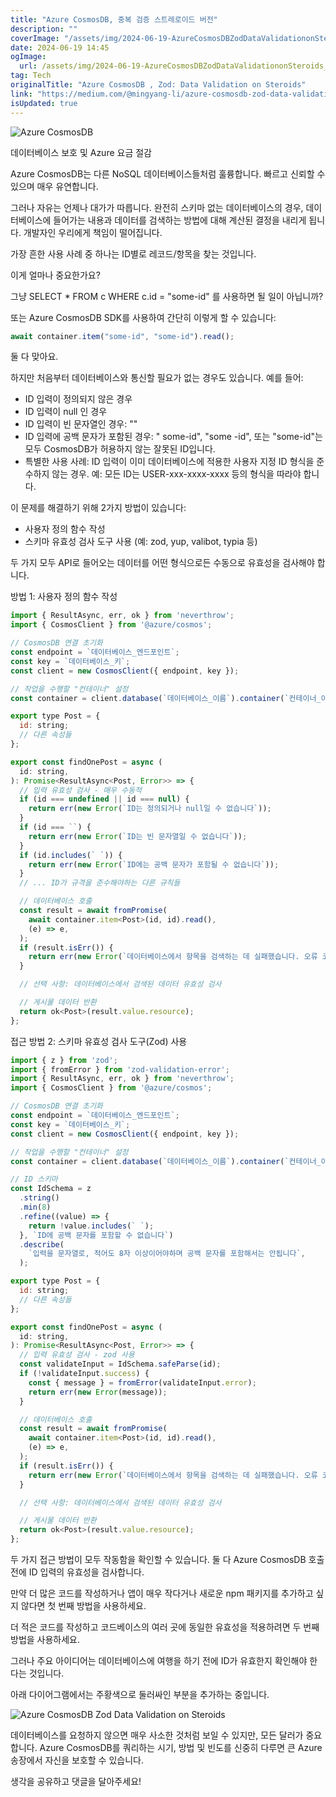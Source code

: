 ```yaml
---
title: "Azure CosmosDB, 중복 검증 스트레로이드 버전"
description: ""
coverImage: "/assets/img/2024-06-19-AzureCosmosDBZodDataValidationonSteroids_0.png"
date: 2024-06-19 14:45
ogImage: 
  url: /assets/img/2024-06-19-AzureCosmosDBZodDataValidationonSteroids_0.png
tag: Tech
originalTitle: "Azure CosmosDB , Zod: Data Validation on Steroids"
link: "https://medium.com/@mingyang-li/azure-cosmosdb-zod-data-validation-on-steroids-af28adf73335"
isUpdated: true
---
```







![Azure CosmosDB](/assets/img/2024-06-19-AzureCosmosDBZodDataValidationonSteroids_0.png)

데이터베이스 보호 및 Azure 요금 절감

Azure CosmosDB는 다른 NoSQL 데이터베이스들처럼 훌륭합니다. 빠르고 신뢰할 수 있으며 매우 유연합니다.

그러나 자유는 언제나 대가가 따릅니다. 완전히 스키마 없는 데이터베이스의 경우, 데이터베이스에 들어가는 내용과 데이터를 검색하는 방법에 대해 계산된 결정을 내리게 됩니다. 개발자인 우리에게 책임이 떨어집니다.


<div class="content-ad"></div>

가장 흔한 사용 사례 중 하나는 ID별로 레코드/항목을 찾는 것입니다.

이게 얼마나 중요한가요?

그냥 SELECT * FROM c WHERE c.id = "some-id" 를 사용하면 될 일이 아닙니까?

또는 Azure CosmosDB SDK를 사용하여 간단히 이렇게 할 수 있습니다:

<div class="content-ad"></div>

```js
await container.item("some-id", "some-id").read();
```

둘 다 맞아요.

하지만 처음부터 데이터베이스와 통신할 필요가 없는 경우도 있습니다. 예를 들어:

- ID 입력이 정의되지 않은 경우
- ID 입력이 null 인 경우
- ID 입력이 빈 문자열인 경우: ""
- ID 입력에 공백 문자가 포함된 경우: " some-id", "some -id", 또는 "some-id"는 모두 CosmosDB가 허용하지 않는 잘못된 ID입니다.
- 특별한 사용 사례: ID 입력이 이미 데이터베이스에 적용한 사용자 지정 ID 형식을 준수하지 않는 경우. 예: 모든 ID는 USER-xxx-xxxx-xxxx 등의 형식을 따라야 합니다.

<div class="content-ad"></div>

이 문제를 해결하기 위해 2가지 방법이 있습니다:

- 사용자 정의 함수 작성
- 스키마 유효성 검사 도구 사용 (예: zod, yup, valibot, typia 등)

두 가지 모두 API로 들어오는 데이터를 어떤 형식으로든 수동으로 유효성을 검사해야 합니다.

방법 1: 사용자 정의 함수 작성

<div class="content-ad"></div>

```js
import { ResultAsync, err, ok } from 'neverthrow';
import { CosmosClient } from '@azure/cosmos';

// CosmosDB 연결 초기화
const endpoint = `데이터베이스_엔드포인트`;
const key = `데이터베이스_키`;
const client = new CosmosClient({ endpoint, key });

// 작업을 수행할 "컨테이너" 설정
const container = client.database(`데이터베이스_이름`).container(`컨테이너_이름`);

export type Post = {
  id: string;
  // 다른 속성들
};

export const findOnePost = async (
  id: string,
): Promise<ResultAsync<Post, Error>> => {
  // 입력 유효성 검사 - 매우 수동적
  if (id === undefined || id === null) {
    return err(new Error(`ID는 정의되거나 null일 수 없습니다`));
  }
  if (id === ``) {
    return err(new Error(`ID는 빈 문자열일 수 없습니다`));
  }
  if (id.includes(` `)) {
    return err(new Error(`ID에는 공백 문자가 포함될 수 없습니다`));
  }
  // ... ID가 규격을 준수해야하는 다른 규칙들

  // 데이터베이스 호출
  const result = await fromPromise(
    await container.item<Post>(id, id).read(),
    (e) => e,
  );
  if (result.isErr()) {
    return err(new Error(`데이터베이스에서 항목을 검색하는 데 실패했습니다. 오류 코드: ${result.error['code']}`));
  }

  // 선택 사항: 데이터베이스에서 검색된 데이터 유효성 검사

  // 게시물 데이터 반환
  return ok<Post>(result.value.resource);
};
```

접근 방법 2: 스키마 유효성 검사 도구(Zod) 사용

```js
import { z } from 'zod';
import { fromError } from 'zod-validation-error';
import { ResultAsync, err, ok } from 'neverthrow';
import { CosmosClient } from '@azure/cosmos';

// CosmosDB 연결 초기화
const endpoint = `데이터베이스_엔드포인트`;
const key = `데이터베이스_키`;
const client = new CosmosClient({ endpoint, key });

// 작업을 수행할 "컨테이너" 설정
const container = client.database(`데이터베이스_이름`).container(`컨테이너_이름`);

// ID 스키마
const IdSchema = z
  .string()
  .min(8)
  .refine((value) => {
    return !value.includes(` `);
  }, `ID에 공백 문자를 포함할 수 없습니다`)
  .describe(
    `입력을 문자열로, 적어도 8자 이상이어야하며 공백 문자를 포함해서는 안됩니다`,
  );

export type Post = {
  id: string;
  // 다른 속성들
};

export const findOnePost = async (
  id: string,
): Promise<ResultAsync<Post, Error>> => {
  // 입력 유효성 검사 - zod 사용
  const validateInput = IdSchema.safeParse(id);
  if (!validateInput.success) {
    const { message } = fromError(validateInput.error);
    return err(new Error(message));
  }

  // 데이터베이스 호출
  const result = await fromPromise(
    await container.item<Post>(id, id).read(),
    (e) => e,
  );
  if (result.isErr()) {
    return err(new Error(`데이터베이스에서 항목을 검색하는 데 실패했습니다. 오류 코드: ${result.error['code']}`));
  }

  // 선택 사항: 데이터베이스에서 검색된 데이터 유효성 검사

  // 게시물 데이터 반환
  return ok<Post>(result.value.resource);
};
```

두 가지 접근 방법이 모두 작동함을 확인할 수 있습니다. 둘 다 Azure CosmosDB 호출 전에 ID 입력의 유효성을 검사합니다.


<div class="content-ad"></div>

만약 더 많은 코드를 작성하거나 앱이 매우 작다거나 새로운 npm 패키지를 추가하고 싶지 않다면 첫 번째 방법을 사용하세요.

더 적은 코드를 작성하고 코드베이스의 여러 곳에 동일한 유효성을 적용하려면 두 번째 방법을 사용하세요.

그러나 주요 아이디어는 데이터베이스에 여행을 하기 전에 ID가 유효한지 확인해야 한다는 것입니다.

아래 다이어그램에서는 주황색으로 둘러싸인 부분을 추가하는 중입니다.

<div class="content-ad"></div>


![Azure CosmosDB Zod Data Validation on Steroids](/assets/img/2024-06-19-AzureCosmosDBZodDataValidationonSteroids_1.png)

데이터베이스를 요청하지 않으면 매우 사소한 것처럼 보일 수 있지만, 모든 달러가 중요합니다. Azure CosmosDB를 쿼리하는 시기, 방법 및 빈도를 신중히 다루면 큰 Azure 송장에서 자신을 보호할 수 있습니다.

생각을 공유하고 댓글을 달아주세요!
